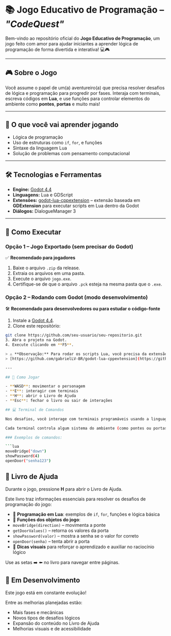 # 📚 Jogo Educativo de Programação – *"CodeQuest"*

Bem-vindo ao repositório oficial do **Jogo Educativo de Programação**, um jogo feito com amor para ajudar iniciantes a aprender lógica de programação de forma divertida e interativa! 💻🎮

---

## 🎮 Sobre o Jogo

Você assume o papel de um(a) aventureiro(a) que precisa resolver desafios de lógica e programação para progredir por fases. Interaja com terminais, escreva códigos em **Lua**, e use funções para controlar elementos do ambiente como **pontes**, **portas** e muito mais!

---

## 🧠 O que você vai aprender jogando

- Lógica de programação
- Uso de estruturas como `if`, `for`, e funções
- Sintaxe da linguagem Lua
- Solução de problemas com pensamento computacional

---

## 🛠️ Tecnologias e Ferramentas

- **Engine:** [Godot 4.4](https://godotengine.org/)
- **Linguagens:** Lua e GDScript
- **Extensões:** [godot-lua-cppextension](https://github.com/gabrielLV-BR/godot-lua-cppextension) – extensão baseada em **GDExtension** para executar scripts em Lua dentro da Godot
- **Diálogos:** DialogueManager 3

---

## 💾 Como Executar

### Opção 1 – Jogo Exportado (sem precisar do Godot)

✅ **Recomendado para jogadores**

1. Baixe o arquivo `.zip` da release.
2. Extraia os arquivos em uma pasta.
3. Execute o arquivo `jogo.exe`.
4. Certifique-se de que o arquivo `.pck` esteja na mesma pasta que o `.exe`.

### Opção 2 – Rodando com Godot (modo desenvolvimento)

🛠️ **Recomendado para desenvolvedores ou para estudar o código-fonte**

1. Instale a [Godot 4.4](https://godotengine.org/download).
2. Clone este repositório:
```bash
git clone https://github.com/seu-usuario/seu-repositorio.git
3. Abra o projeto na Godot.
4. Execute clicando em **F5**.

> ⚠️ **Observação:** Para rodar os scripts Lua, você precisa da extensão `godot-lua-cppextension`. Ela já está incluída no projeto, mas caso queira compilar manualmente ou estudar como ela funciona, acesse:  
> [https://github.com/gabrielLV-BR/godot-lua-cppextension](https://github.com/gabrielLV-BR/godot-lua-cppextension)

---

## 📖 Como Jogar

- **WASD**: movimentar o personagem
- **E**: interagir com terminais
- **H**: abrir o Livro de Ajuda
- **Esc**: fechar o livro ou sair de interações

## 💻 Terminal de Comandos

Nos desafios, você interage com terminais programáveis usando a linguagem **Lua**.

Cada terminal controla algum sistema do ambiente (como pontes ou portas). Você deve escrever o código correto para resolver o puzzle e avançar.

### Exemplos de comandos:

```lua
moveBridge("down")
showPassword(4)
openDoor("senha123")
```

## 📘 Livro de Ajuda

Durante o jogo, pressione **H** para abrir o Livro de Ajuda.

Este livro traz informações essenciais para resolver os desafios de programação do jogo:

- 🧠 **Programação em Lua**: exemplos de `if`, `for`, funções e lógica básica
- 🧩 **Funções dos objetos do jogo**:
- `moveBridge(direction)` – movimenta a ponte
- `getDoorValues()` – retorna os valores da porta
- `showPassword(valor)` – mostra a senha se o valor for correto
- `openDoor(senha)` – tenta abrir a porta
- 📖 **Dicas visuais** para reforçar o aprendizado e auxiliar no raciocínio lógico

Use as setas ➡️ ⬅️ no livro para navegar entre páginas.

## 🚧 Em Desenvolvimento

Este jogo está em constante evolução!

Entre as melhorias planejadas estão:

- Mais fases e mecânicas
- Novos tipos de desafios lógicos
- Expansão do conteúdo no Livro de Ajuda
- Melhorias visuais e de acessibilidade
